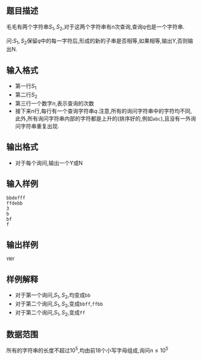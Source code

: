 ## 题目描述

毛毛有两个字符串$S_1,S_2$,对于这两个字符串有$n$次查询,查询$q$也是一个字符串.

问:$S_1,S_2$保留$q$中的每一字符后,形成的新的子串是否相等,如果相等,输出Y,否则输出N.

## 输入格式

- 第一行$S_1$
- 第二行$S_2$
- 第三行一个数字$n$,表示查询的次数
- 接下来n行,每行有一个查询字符串$q$.注意,所有的询问字符串中的字符均不同,此外,所有询问字符串内部的字符都是上升的(排序好的,例如`abc`),且没有一外询问字符串重复出现.

## 输出格式

- 对于每个询问,输出一个Y或N

## 输入样例

```
bbdefff
ffdebb
3
b
bf
f
```

## 输出样例

```
YNY
```
## 样例解释

- 对于第一个询问,$S_1,S_2$,均变成`bb`
- 对于第二个询问,$S_1,S_2$,变成`bbff`,`ffbb`
- 对于第二个询问,$S_1,S_2$,变成`ff`

## 数据范围

所有的字符串的长度不超过$10^5$,均由前18个小写字母组成,询问$n \leqslant 10^5$
